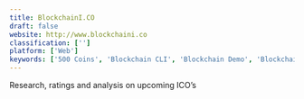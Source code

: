 ```yaml
---
title: BlockchainI.CO
draft: false 
website: http://www.blockchaini.co
classification: ['']
platform: ['Web']
keywords: ['500 Coins', 'Blockchain CLI', 'Blockchain Demo', 'Blockchain Developer Jobs', 'Blockchain Learning Center', 'Blockchain Startups Map', 'Blockstack', 'Company Advisory verification by SpringRole', 'CryptoTrend', 'ICO Watch List', 'ICO drip', 'Opporty', 'Po.et', 'Polys', 'Top ICO List', 'mempool']
---
```

Research, ratings and analysis on upcoming ICO’s